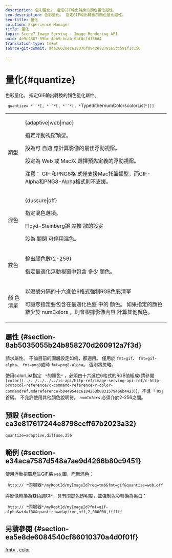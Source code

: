 ```yaml
---
description: 色彩量化。 指定GIF輸出轉換的顏色量化屬性。
seo-description: 色彩量化。 指定GIF輸出轉換的顏色量化屬性。
seo-title: 量化
solution: Experience Manager
title: 量化
topic: Scene7 Image Serving - Image Rendering API
uuid: 4e9c4807-59bc-4eb9-bcab-0bf0cfdf56d4
translation-type: tm+mt
source-git-commit: 94a26628ec619076f0942e9278165cc591f1c150

---
```



# 量化{#quantize}

色彩量化。 指定GIF輸出轉換的顏色量化屬性。

` quantize= *``*[, *``*[, *``*[, *`TypedithernumColorscolorList`*]]]`

<table id="table_A669A9058C8043A5BAE80B03A13B015B"> 
 <tbody> 
  <tr> 
   <td colname="col1"> <p> <span class="codeph"> <span class="varname"> 類型 </span></span> </p> </td> 
   <td colname="col2"> <p> <span class="codeph"> {adaptive|web|mac} </span> </p> <p>指定浮動視窗類型。 </p> <p>設為可 <span class="codeph"> 自適 </span> 應計算影像的最佳浮動視窗。 </p> <p>設定為 <span class="codeph"> Web </span> 或 <span class="codeph"> Mac以 </span> 選擇預先定義的浮動視窗。 </p> <p> <p>注意： GIF <span class="codeph"> 和PNG8格 </span> 式僅支援Mac托盤類型，而GIF-Alpha和PNG8-Alpha格式則不支援。 </p> </p> </td> 
  </tr> 
  <tr> 
   <td colname="col1"> <p> <span class="codeph"> <span class="varname"> 混色 </span></span> </p> </td> 
   <td colname="col2"> <p> <span class="codeph"> {dussure|off} </span> </p> <p>指定混色選項。 </p> <p>Floyd-Steinberg誤 <span class="codeph"> 差擴 </span> 散的設定 </p> <p>設為 <span class="codeph"> 關閉 </span> 可停用混色。 </p> </td> 
  </tr> 
  <tr> 
   <td colname="col1"> <p> <span class="codeph"> <span class="varname"> 數色 </span></span> </p> </td> 
   <td colname="col2"> <p>輸出顏色數(2-256) </p> <p>指定最適化浮動視窗中包含 <span class="codeph"> 多少 </span> 顏色。 </p> </td> 
  </tr> 
  <tr> 
   <td colname="col1"> <p> <span class="codeph"> 顏 <span class="varname"> 色清單 </span></span> </p> </td> 
   <td colname="col2"> <p>以逗號分隔的十六進位6格式強制RGB色彩清單 </p> <p>可讓您指定要包含在最適化色盤 <span class="codeph"> 中的 </span> 顏色。 如果指定的顏色數少於 <span class="codeph"> numColors <span class="varname"> ，則會根據影像內容 </span></span>計算其他顏色。 </p> </td> 
  </tr> 
 </tbody> 
</table>

## 屬性 {#section-8ab5035055b24b858270d260912a7f3d}

請求屬性。 不論目前的圖層設定如何，都適用。 僅用於 `fmt=gif`、 `fmt=gif-alpha`、 `fmt=png8`或時 `fmt=png8-alpha`。 否則將忽略。

使用colorList指定 ` *`的顏色`*` ，必須由十六進位6格式的RGB值組成(請參閱 ` [color](../../../../../is-api/http-ref/image-serving-api-ref/c-http-protocol-reference/c-command-reference/r-color-commandref.md#reference-b044954ec6184253b8831579466b4423)`)，不含「 `0x`」首碼。 不允許使用其他顏色說明符。 *`numColors`* 必須介於2-256之間。

## 預設 {#section-ca3e817617244e8798ccff67b2023a32}

`quantize=adaptive,diffuse,256`

## 範例 {#section-e34aca7587d548a7ae9d4266b80c9451}

使用浮動視窗產生GIF縮 `web` 圖，而無混色：

` http:// *`伺服器`*/myRootId/myImageId?req=tmb&fmt=gif&quantize=web,off`

將影像轉換為雙色調GIF，具有關鍵色透明度，並強制色彩轉換為黑白：

` http:// *`伺服器`*/myRootId/myImageId?fmt=gif-alpha&wid=100&quantize=adaptive,off,2,000000,ffffff`

## 另請參閱 {#section-ea5e8de6084540cf86010370a4d0f01f}

[fmt=](../../../../../is-api/http-ref/image-serving-api-ref/c-http-protocol-reference/c-command-reference/r-is-http-fmt.md#reference-cdf10043423b45ba9fe15157fb3ae37a) , [color](/help/aem-is-ir-api/is-api/http-ref/image-serving-api-ref/c-http-protocol-reference/c-data-types/r-is-http-color.md)
